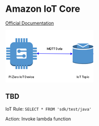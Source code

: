 # Amazon IoT Core 

[Official Documentation](https://aws.amazon.com/documentation/iot/)

<img src="../images/awsiot.png">

## TBD

IoT Rule: `SELECT * FROM 'sdk/test/java'`

Action: Invoke lambda function 

